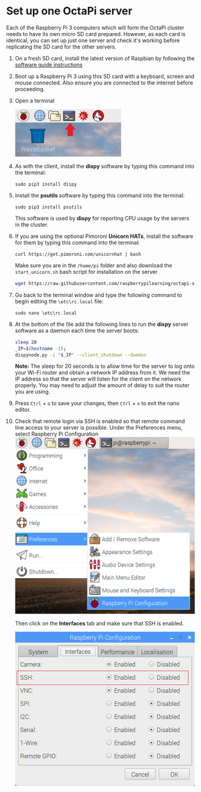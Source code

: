 # Set up one OctaPi server

Each of the Raspberry Pi 3 computers which will form the OctaPi cluster needs to have its own micro SD card prepared. However, as each card is identical, you can set up just one server and check it's working before replicating the SD card for the other servers.

1. On a fresh SD card, install the latest version of Raspbian by following the [software guide instructions](https://www.raspberrypi.org/learning/software-guide/quickstart/)

1. Boot up a Raspberry Pi 3 using this SD card with a keyboard, screen and mouse connected. Also ensure you are connected to the internet before proceeding.

1. Open a terminal

    ![Open a terminal](images/terminal.png)

1. As with the client, install the **dispy** software by typing this command into the terminal:

    ```
    sudo pip3 install dispy
    ```

1. Install the **psutils** software by typing this command into the terminal:

    ```
    sudo pip3 install psutils
    ```

    This software is used by **dispy** for reporting CPU usage by the servers in the cluster.


1. If you are using the optional Pimoroni **Unicorn HATs**, install the software for them by typing this command into the terminal:

    ```
    curl https://get.pimoroni.com/unicornhat | bash
    ```

    Make sure you are in the `/home/pi` folder and also download the `start_unicorn.sh` bash script for installation on the server

    ```bash
    wget https://raw.githubusercontent.com/raspberrypilearning/octapi-setup/server/start_unicorn.sh
    ```

1. Go back to the terminal window and type the following command to begin editing the `\etc\rc.local` file:

    ```
    sudo nano \etc\rc.local
    ```

1. At the bottom of the file add the following lines to run the **dispy** server software as a daemon each time the server boots:

    ```bash
    sleep 20
    _IP=$(hostname -I);
    dispynode.py -i "$_IP" --client_shutdown --daemon
    ```

    **Note:** The sleep for 20 seconds is to allow time for the server to log onto your Wi-Fi router and obtain a network IP address from it. We need the IP address so that the server will listen for the client on the network properly. You may need to adjust the amount of delay to suit the router you are using.

1. Press `Ctrl` + `o` to save your changes, then `Ctrl` + `x` to exit the nano editor.

1. Check that remote login via SSH is enabled so that remote command line access to your server is possible. Under the Preferences menu, select Raspberry Pi Configuration
    ![Enable SSH](images/enable-ssh1.png)

    Then click on the **Interfaces** tab and make sure that SSH is enabled.

    ![Enable SSH](images/enable-ssh.png)

